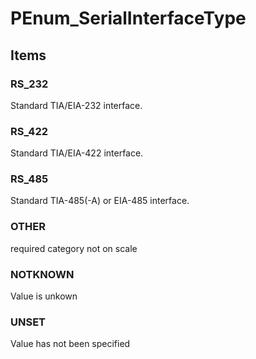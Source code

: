 # PEnum_SerialInterfaceType
<!-- end of short definition -->

## Items

### RS_232
Standard TIA/EIA-232 interface.

### RS_422
Standard TIA/EIA-422 interface.

### RS_485
Standard TIA-485(-A) or EIA-485 interface.

### OTHER
required category not on scale

### NOTKNOWN
Value is unkown

### UNSET
Value has not been specified
